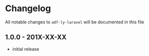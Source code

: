 # Changelog

All notable changes to `adf-ly-laravel` will be documented in this file

## 1.0.0 - 201X-XX-XX

- initial release
